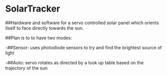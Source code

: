 # SolarTracker

##Hardware and software for a servo controlled solar panel which orients itself to face directly towards the sun.

##Plan is to to have two modes:

-##Sensor: uses photodiode sensors to try and find the brightest source of light

-##Auto: servo rotates as directed by a look up table based on the trajectory of the sun
